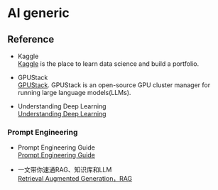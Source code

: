 # AI generic

## Reference
+ Kaggle  
    [Kaggle](https://www.kaggle.com/) is the place to learn data science and build a portfolio.  

+ GPUStack  
    [GPUStack](https://docs.gpustack.ai/overview/). GPUStack is an open-source GPU cluster manager for running large language models(LLMs).  

+ Understanding Deep Learning  
    [Understanding Deep Learning](https://udlbook.github.io/udlbook/)  

### Prompt Engineering  
+ Prompt Engineering Guide  
    [Prompt Engineering Guide](https://www.promptingguide.ai/)  

+ 一文带你速通RAG、知识库和LLM  
    [Retrieval Augmented Generation，RAG](https://zhuanlan.zhihu.com/p/700166877)  